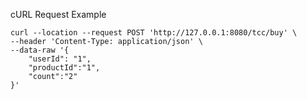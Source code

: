 cURL Request Example
```shell
curl --location --request POST 'http://127.0.0.1:8080/tcc/buy' \
--header 'Content-Type: application/json' \
--data-raw '{
    "userId": "1",
    "productId":"1",
    "count":"2"
}'
```